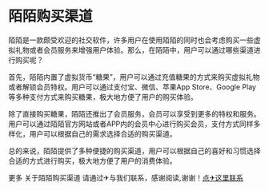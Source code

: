# 陌陌购买渠道

陌陌是一款颇受欢迎的社交软件，许多用户在使用陌陌的同时也会考虑购买一些虚拟礼物或者会员服务来增强用户体验。那么，在陌陌中，用户可以通过哪些渠道进行购买呢？

首先，陌陌内置了虚拟货币“糖果”，用户可以通过充值糖果的方式来购买虚拟礼物或者解锁会员特权。用户可以通过支付宝、微信、苹果App Store、Google Play等多种支付方式来购买糖果，极大地方便了用户的购买体验。

除了直接购买糖果，陌陌还推出了会员服务，会员可以享受到更多的特权和服务。用户可以通过陌陌官方网站或者APP内的会员中心进行购买会员，支付方式同样多样化，用户可以根据自己的需求选择合适的购买渠道。

总的来说，陌陌提供了多种便捷的购买渠道，用户可以根据自己的喜好和习惯选择合适的方式进行购买，极大地方便了用户的消费体验。

更多 关于陌陌购买渠道 请通过✈与我们联系，感谢阅读,谢谢！[点✈这里联系](https://1.k02.cc)